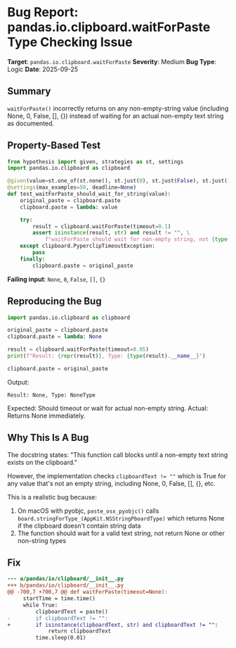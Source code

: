 # Bug Report: pandas.io.clipboard.waitForPaste Type Checking Issue

**Target**: `pandas.io.clipboard.waitForPaste`
**Severity**: Medium
**Bug Type**: Logic
**Date**: 2025-09-25

## Summary

`waitForPaste()` incorrectly returns on any non-empty-string value (including None, 0, False, [], {}) instead of waiting for an actual non-empty text string as documented.

## Property-Based Test

```python
from hypothesis import given, strategies as st, settings
import pandas.io.clipboard as clipboard

@given(value=st.one_of(st.none(), st.just(0), st.just(False), st.just([]), st.just({})))
@settings(max_examples=50, deadline=None)
def test_waitForPaste_should_wait_for_string(value):
    original_paste = clipboard.paste
    clipboard.paste = lambda: value

    try:
        result = clipboard.waitForPaste(timeout=0.1)
        assert isinstance(result, str) and result != "", \
            f"waitForPaste should wait for non-empty string, not {type(value).__name__}"
    except clipboard.PyperclipTimeoutException:
        pass
    finally:
        clipboard.paste = original_paste
```

**Failing input**: `None`, `0`, `False`, `[]`, `{}`

## Reproducing the Bug

```python
import pandas.io.clipboard as clipboard

original_paste = clipboard.paste
clipboard.paste = lambda: None

result = clipboard.waitForPaste(timeout=0.05)
print(f"Result: {repr(result)}, Type: {type(result).__name__}")

clipboard.paste = original_paste
```

Output:
```
Result: None, Type: NoneType
```

Expected: Should timeout or wait for actual non-empty string.
Actual: Returns None immediately.

## Why This Is A Bug

The docstring states: "This function call blocks until a non-empty text string exists on the clipboard."

However, the implementation checks `clipboardText != ""` which is True for any value that's not an empty string, including None, 0, False, [], {}, etc.

This is a realistic bug because:
1. On macOS with pyobjc, `paste_osx_pyobjc()` calls `board.stringForType_(AppKit.NSStringPboardType)` which returns None if the clipboard doesn't contain string data
2. The function should wait for a valid text string, not return None or other non-string types

## Fix

```diff
--- a/pandas/io/clipboard/__init__.py
+++ b/pandas/io/clipboard/__init__.py
@@ -700,7 +700,7 @@ def waitForPaste(timeout=None):
     startTime = time.time()
     while True:
         clipboardText = paste()
-        if clipboardText != "":
+        if isinstance(clipboardText, str) and clipboardText != "":
             return clipboardText
         time.sleep(0.01)

```